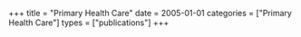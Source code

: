+++
title = "Primary Health Care"
date = 2005-01-01
categories = ["Primary Health Care"]
types = ["publications"]
+++
